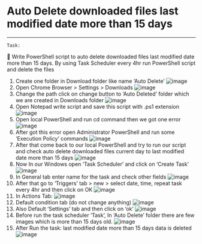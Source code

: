 # Auto Delete downloaded files last modified date more than 15 days

---
 	Task:
	Write PowerShell script to auto delete downloaded files last modified date more than 15 days. By using Task Scheduler every 4hr run PowerShell script and delete the files 
1.	Create one folder in Download folder like name ‘Auto Delete’
![image](https://github.com/MaxDev-5151/SSH-Protocol/assets/159645796/beccf025-a327-4481-ba49-7734437acea2)
2.	Open Chrome Browser > Settings > Downloads
![image](https://github.com/MaxDev-5151/SSH-Protocol/assets/159645796/341108a9-f467-4953-a8b0-9376595161a8)
3.	Change the path click on change button to ‘Auto Deleted’ folder which we are created in Downloads folder
![image](https://github.com/MaxDev-5151/SSH-Protocol/assets/159645796/d3a07c4d-5076-4226-8545-d1d4e320f186)
4.	Open Notepad write script and save this script with .ps1 extension
![image](https://github.com/MaxDev-5151/SSH-Protocol/assets/159645796/b5e81151-66a2-449c-b672-02953c1309fa)
5.  Open local PowerShell and run cd command then we got one error
![image](https://github.com/MaxDev-5151/SSH-Protocol/assets/159645796/8965c5df-efd4-478e-bd21-7117bffcbd41)
6.	After got this error open Administrator PowerShell and run some ‘Execution Policy’ commands
![image](https://github.com/MaxDev-5151/SSH-Protocol/assets/159645796/b2c00502-19f2-4a1f-9cae-fdbbd4a25616)
7.	After that come back to our local PowerShell and try to run our script and check auto delete downloaded files current day to last modified date more than 15 days
![image](https://github.com/MaxDev-5151/SSH-Protocol/assets/159645796/ed7d37d2-b505-486a-a1db-369e43b568e3)
8.	Now In our Windows open ‘Task Scheduler’ and click on ‘Create Task’ 
![image](https://github.com/MaxDev-5151/SSH-Protocol/assets/159645796/9baa2faf-e1ab-4e17-9a5a-54fbf7da7b31)
9.	In General tab enter name for the task and check other fields 
![image](https://github.com/MaxDev-5151/SSH-Protocol/assets/159645796/68696006-3dba-499e-a288-d97a7da46ab9)
10.	After that go to ‘Triggers’ tab > new > select date, time, repeat task every 4hr and then click on OK
![image](https://github.com/MaxDev-5151/SSH-Protocol/assets/159645796/213f00ef-bdec-431f-bb2d-9656e1352ba3)
11.	In Actions Tab:
![image](https://github.com/MaxDev-5151/SSH-Protocol/assets/159645796/9fa693fc-806f-42d8-86ee-0098926c4f71)
12.	Default condition tab (do not change anything)
![image](https://github.com/MaxDev-5151/SSH-Protocol/assets/159645796/8b6cc685-4071-4206-87e8-fd710c57444f)
13.	Also Default ‘Settings’ tab and then click on ‘ok’
![image](https://github.com/MaxDev-5151/SSH-Protocol/assets/159645796/75fefe51-e29d-4076-aed3-0ecb68a9493d)
14.	Before run the task scheduler ‘Task’, In ‘Auto Delete’ folder there are few images which is more than 15 days old.
![image](https://github.com/MaxDev-5151/SSH-Protocol/assets/159645796/f31be486-ee19-4aca-a71d-1a7101cd909b)
15.	After Run the task: last modified date more than 15 days data is deleted
![image](https://github.com/MaxDev-5151/SSH-Protocol/assets/159645796/24307e33-f806-4ede-8358-4b57c010fd03)
